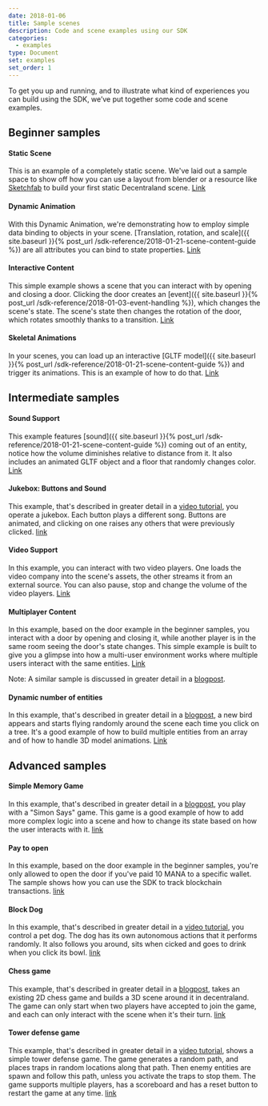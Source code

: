 ```yaml
---
date: 2018-01-06
title: Sample scenes
description: Code and scene examples using our SDK
categories:
  - examples
type: Document
set: examples
set_order: 1
---
```


To get you up and running, and to illustrate what kind of experiences you can build using the SDK, we’ve put together some code and scene examples.

## Beginner samples

#### Static Scene

This is an example of a completely static scene. We've laid out a sample space to show off how you can use a layout from blender or a resource like [Sketchfab](https://sketchfab.com/) to build your first static Decentraland scene. [Link](https://github.com/decentraland/sample-scene-static)

#### Dynamic Animation

With this Dynamic Animation, we're demonstrating how to employ simple data binding to objects in your scene. [Translation, rotation, and scale]({{ site.baseurl }}{% post_url /sdk-reference/2018-01-21-scene-content-guide %}) are all attributes you can bind to state properties. [Link](https://github.com/decentraland/sample-scene-dynamic-animation)

#### Interactive Content

This simple example shows a scene that you can interact with by opening and closing a door. Clicking the door creates an [event]({{ site.baseurl }}{% post_url /sdk-reference/2018-01-03-event-handling %}), which changes the scene's state. The scene's state then changes the rotation of the door, which rotates smoothly thanks to a transition.
[Link](https://github.com/decentraland/sample-scene-script)

#### Skeletal Animations

In your scenes, you can load up an interactive [GLTF model]({{ site.baseurl }}{% post_url /sdk-reference/2018-01-21-scene-content-guide %}) and trigger its animations. This is an example of how to do that. [Link](https://github.com/decentraland/sample-scene-skeletal-animation)

## Intermediate samples

#### Sound Support

This example features [sound]({{ site.baseurl }}{% post_url /sdk-reference/2018-01-21-scene-content-guide %}) coming out of an entity, notice how the volume diminishes relative to distance from it. It also includes an animated GLTF object and a floor that randomly changes color. [Link](https://github.com/decentraland/sample-scene-sound-support)

#### Jukebox: Buttons and Sound

This example, that's described in greater detail in a [video tutorial](https://steemit.com/tutorial/@hardlydifficult/decentraland-tutorial-creating-a-music-jukebox), you operate a jukebox. Each button plays a different song. Buttons are animated, and clicking on one raises any others that were previously clicked.
[link](https://github.com/decentraland/sample-scene-jukebox)

#### Video Support

In this example, you can interact with two video players. One loads the video company into the scene's assets, the other streams it from an external source. You can also pause, stop and change the volume of the video players. [Link](https://github.com/decentraland/sample-scene-video-support)

#### Multiplayer Content

In this example, based on the door example in the beginner samples, you interact with a door by opening and closing it, while another player is in the same room seeing the door's state changes. This simple example is built to give you a glimpse into how a multi-user environment works where multiple users interact with the same entities. [Link](https://github.com/decentraland/sample-scene-server)

Note: A similar sample is discussed in greater detail in a [blogpost](https://blog.decentraland.org/sdk-highlight-building-an-underwater-landscape-5bfcce73ff35).

#### Dynamic number of entities

In this example, that's described in greater detail in a [blogpost](https://blog.decentraland.org/developer-tutorial-creating-a-dynamic-flock-of-hummingbirds-8c2cd41f8296), a new bird appears and starts flying randomly around the scene each time you click on a tree. It's a good example of how to build multiple entities from an array and of how to handle 3D model animations.
[Link](https://github.com/decentraland/sample-scene-array-of-entities/blob/master/README.md)

## Advanced samples

#### Simple Memory Game

In this example, that's described in greater detail in a [blogpost](https://blog.decentraland.org/building-a-memory-game-using-decentralands-sdk-87ee35968f8d), you play with a "Simon Says" game. This game is a good example of how to add more complex logic into a scene and how to change its state based on how the user interacts with it. [link](https://github.com/decentraland/sample-scene-memory-game)

#### Pay to open

In this example, based on the door example in the beginner samples, you're only allowed to open the door if you've paid 10 MANA to a specific wallet. The sample shows how you can use the SDK to track blockchain transactions.
[link](https://github.com/decentraland/sample-scene-payments)

#### Block Dog

In this example, that's described in greater detail in a [video tutorial](https://steemit.com/tutorial/@hardlydifficult/decentraland-tutorial-basic-ai-with-block-dog), you control a pet dog. The dog has its own autonomous actions that it performs randomly. It also follows you around, sits when cicked and goes to drink when you click its bowl.
[link](https://github.com/decentraland/sample-scene-Block-Dog)

#### Chess game

This example, that's described in greater detail in a [blogpost](https://blog.decentraland.org/developer-tutorial-port-a-redux-chess-game-to-decentraland-49f509b2eba6), takes an existing 2D chess game and builds a 3D scene around it in decentraland. The game can only start when two players have accepted to join the game, and each can only interact with the scene when it's their turn.
[link](https://github.com/cazala/decentraland-redux-chess-app)

#### Tower defense game

This example, that's described in greater detail in a [video tutorial](https://steemit.com/tutorial/@hardlydifficult/decentraland-tutorial-a-simple-tower-defense-game), shows a simple tower defense game. The game generates a random path, and places traps in random locations along that path. Then enemy entities are spawn and follow this path, unless you activate the traps to stop them. The game supports multiple players, has a scoreboard and has a reset button to restart the game at any time.
[link](https://github.com/decentraland/sample-scene-tower-defense-game)

